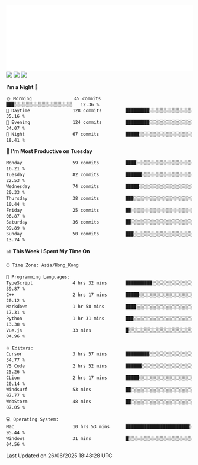 <img src="./assets/header.svg" />
<img src="https://wakatime.com/share/@shenlyy/0d1e8abb-ce3a-49e5-9f20-7ad39caba41f.svg" />
<img src="https://github-readme-stats.ykrazy.top/api/wakatime?username=shenlyy&langs_count=11&theme=transparent" />
<img src="https://github-readme-stats.ykrazy.top/api?username=shenlye&show_icons=true&include_all_commits=true&theme=transparent" />

<!--START_SECTION:waka-->
**I'm a Night 🦉** 

```text
🌞 Morning                45 commits          ███░░░░░░░░░░░░░░░░░░░░░░   12.36 % 
🌆 Daytime                128 commits         █████████░░░░░░░░░░░░░░░░   35.16 % 
🌃 Evening                124 commits         █████████░░░░░░░░░░░░░░░░   34.07 % 
🌙 Night                  67 commits          █████░░░░░░░░░░░░░░░░░░░░   18.41 % 
```
📅 **I'm Most Productive on Tuesday** 

```text
Monday                   59 commits          ████░░░░░░░░░░░░░░░░░░░░░   16.21 % 
Tuesday                  82 commits          ██████░░░░░░░░░░░░░░░░░░░   22.53 % 
Wednesday                74 commits          █████░░░░░░░░░░░░░░░░░░░░   20.33 % 
Thursday                 38 commits          ███░░░░░░░░░░░░░░░░░░░░░░   10.44 % 
Friday                   25 commits          ██░░░░░░░░░░░░░░░░░░░░░░░   06.87 % 
Saturday                 36 commits          ██░░░░░░░░░░░░░░░░░░░░░░░   09.89 % 
Sunday                   50 commits          ███░░░░░░░░░░░░░░░░░░░░░░   13.74 % 
```


📊 **This Week I Spent My Time On** 

```text
🕑︎ Time Zone: Asia/Hong_Kong

💬 Programming Languages: 
TypeScript               4 hrs 32 mins       ██████████░░░░░░░░░░░░░░░   39.87 % 
C++                      2 hrs 17 mins       █████░░░░░░░░░░░░░░░░░░░░   20.12 % 
Markdown                 1 hr 58 mins        ████░░░░░░░░░░░░░░░░░░░░░   17.31 % 
Python                   1 hr 31 mins        ███░░░░░░░░░░░░░░░░░░░░░░   13.38 % 
Vue.js                   33 mins             █░░░░░░░░░░░░░░░░░░░░░░░░   04.96 % 

🔥 Editors: 
Cursor                   3 hrs 57 mins       █████████░░░░░░░░░░░░░░░░   34.77 % 
VS Code                  2 hrs 52 mins       ██████░░░░░░░░░░░░░░░░░░░   25.26 % 
CLion                    2 hrs 17 mins       █████░░░░░░░░░░░░░░░░░░░░   20.14 % 
Windsurf                 53 mins             ██░░░░░░░░░░░░░░░░░░░░░░░   07.77 % 
WebStorm                 48 mins             ██░░░░░░░░░░░░░░░░░░░░░░░   07.05 % 

💻 Operating System: 
Mac                      10 hrs 53 mins      ████████████████████████░   95.44 % 
Windows                  31 mins             █░░░░░░░░░░░░░░░░░░░░░░░░   04.56 % 
```


 Last Updated on 26/06/2025 18:48:28 UTC
<!--END_SECTION:waka-->
